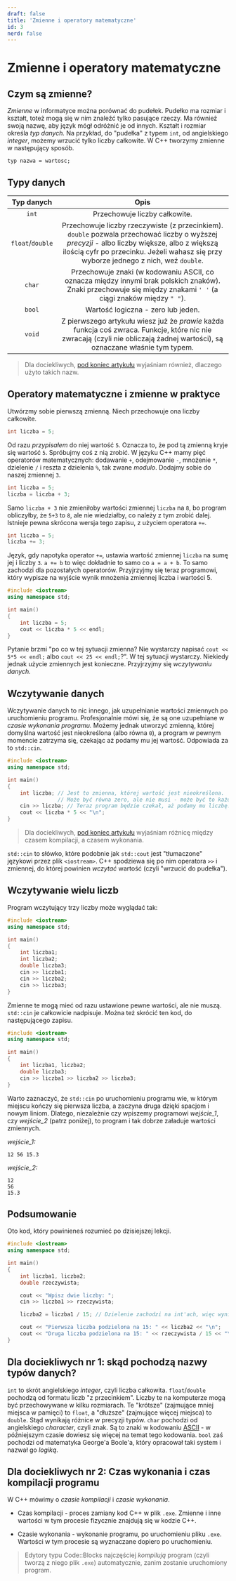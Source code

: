 ```yaml
---
draft: false
title: 'Zmienne i operatory matematyczne'
id: 3
nerd: false
---
```


# Zmienne i operatory matematyczne

## Czym są zmienne?

*Zmienne* w informatyce można porównać do pudełek. Pudełko ma rozmiar i kształt, toteż mogą się w nim znaleźć tylko pasujące rzeczy. Ma również swoją nazwę, aby język mógł odróżnić je od innych. Kształt i rozmiar określa *typ danych.* Na przykład, do "pudełka" z typem `int`, od angielskiego *integer*, możemy wrzucić tylko liczby całkowite. W C++ tworzymy zmienne w następujący sposób.

```
typ nazwa = wartosc;
```

## Typy danych

| Typ danych       | Opis                                                                                                                                                                                                                                  |
|:----------------:|:-------------------------------------------------------------------------------------------------------------------------------------------------------------------------------------------------------------------------------------:|
| `int`            | Przechowuje liczby całkowite.                                                                                                                                                                                                         |
| `float`/`double` | Przechowuje liczby rzeczywiste (z przecinkiem). `double` pozwala przechować liczby o wyższej *precyzji* - albo liczby większe, albo z większą ilością cyfr po przecinku. Jeżeli wahasz się przy wyborze jednego z nich, weź `double`. |
| `char`           | Przechowuje znaki (w kodowaniu ASCII, co oznacza między innymi brak polskich znaków). Znaki przechowuje się między znakami `' '` (a ciągi znaków między `" "`).                                                                       |
| `bool`           | Wartość logiczna - zero lub jeden.                                                                                                                                                                                                    |
| `void`           | Z pierwszego artykułu wiesz już że *prawie* każda funkcja coś zwraca. Funkcje, które nic nie zwracają (czyli nie obliczają żadnej wartości), są oznaczane właśnie tym typem.                                                          |

> Dla dociekliwych, [pod koniec artykułu](#dla-dociekliwych-nr-1-skąd-pochodzą-nazwy-typów-danych) wyjaśniam również, dlaczego użyto takich nazw.

## Operatory matematyczne i zmienne w praktyce

Utwórzmy sobie pierwszą zmienną. Niech przechowuje ona liczby całkowite.

```cpp
int liczba = 5;
```

Od razu *przypisałem* do niej wartość `5`. Oznacza to, że pod tą zmienną kryje się wartość `5`. Spróbujmy coś z nią zrobić. W języku C++ mamy pięć operatorów matematycznych: dodawanie `+`, odejmowanie `-`, mnożenie `*`, dzielenie `/` i reszta z dzielenia `%`, tak zwane *modulo*. Dodajmy sobie do naszej zmiennej `3`.

```cpp
int liczba = 5;
liczba = liczba + 3;
```

Samo `liczba + 3` nie zmieniłoby wartości zmiennej `liczba` na `8`, bo program obliczyłby, że `5+3` to `8`, ale nie wiedziałby, co należy z tym zrobić dalej. Istnieje pewna skrócona wersja tego zapisu, z użyciem operatora `+=`.

```cpp
int liczba = 5;
liczba += 3;
```

Język, gdy napotyka operator `+=`, ustawia wartość zmiennej `liczba` na sumę jej i liczby `3`. `a += b` to więc dokładnie to samo co `a = a + b`. To samo zachodzi dla pozostałych operatorów. Przyjrzyjmy się teraz programowi, który wypisze na wyjście wynik mnożenia zmiennej liczba i wartości 5.

```cpp
#include <iostream>
using namespace std;

int main()
{
    int liczba = 5;
    cout << liczba * 5 << endl;
}
```

Pytanie brzmi "po co w tej sytuacji zmienna? Nie wystarczy napisać `cout << 5*5 << endl;` albo `cout << 25 << endl;`?". W tej sytuacji wystarczy. Niekiedy jednak użycie zmiennych jest konieczne. Przyjrzyjmy się *wczytywaniu danych.*

## Wczytywanie danych

Wczytywanie danych to nic innego, jak uzupełnianie wartości zmiennych po uruchomieniu programu. Profesjonalnie mówi się, że są one uzupełniane *w czasie wykonania programu.* Możemy jednak utworzyć zmienną, której domyślna wartość jest nieokreślona (albo równa `0`), a program w pewnym momencie zatrzyma się, czekając aż podamy mu jej wartość. Odpowiada za to `std::cin`.

```cpp
#include <iostream>
using namespace std;

int main()
{
    int liczba; // Jest to zmienna, której wartość jest nieokreślona.
                // Może być równa zero, ale nie musi - może być to każda inna liczba.
    cin >> liczba; // Teraz program będzie czekał, aż podamy mu liczbę.
    cout << liczba * 5 << "\n";
}
```

> Dla dociekliwych, [pod koniec artykułu](#dla-dociekliwych-nr-2-czas-wykonania-i-czas-kompilacji-programu) wyjaśniam różnicę między czasem kompilacji, a czasem wykonania.

`std::cin` to słówko, które podobnie jak `std::cout` jest "tłumaczone" językowi przez plik `<iostream>`. C++ spodziewa się po nim operatora `>>` i zmiennej, do której powinien *wczytać* wartość (czyli "wrzucić do pudełka").

## Wczytywanie wielu liczb

Program wczytujący trzy liczby może wyglądać tak:

```cpp
#include <iostream>
using namespace std;

int main()
{
    int liczba1;
    int liczba2;
    double liczba3;
    cin >> liczba1;
    cin >> liczba2;
    cin >> liczba3;
}
```

Zmienne te mogą mieć od razu ustawione pewne wartości, ale nie muszą. `std::cin` je całkowicie nadpisuje. Można też skrócić ten kod, do następującego zapisu.

```cpp
#include <iostream>
using namespace std;

int main()
{
    int liczba1, liczba2;
    double liczba3;
    cin >> liczba1 >> liczba2 >> liczba3;
}
```

Warto zaznaczyć, że `std::cin` po uruchomieniu programu wie, w którym miejscu kończy się pierwsza liczba, a zaczyna druga dzięki spacjom i nowym liniom. Dlatego, niezależnie czy wpiszemy programowi *wejście_1*, czy *wejście_2* (patrz poniżej), to program i tak dobrze załaduje wartości zmiennych.

*wejście_1:*

```
12 56 15.3
```

*wejście_2:*

```
12
56
15.3
```

## Podsumowanie

Oto kod, który powinieneś rozumieć po dzisiejszej lekcji.

```cpp
#include <iostream>
using namespace std;

int main()
{
    int liczba1, liczba2;
    double rzeczywista;

    cout << "Wpisz dwie liczby: ";
    cin >> liczba1 >> rzeczywista;

    liczba2 = liczba1 / 15; // Dzielenie zachodzi na int'ach, więc wynik jest zaokrąglany w dół

    cout << "Pierwsza liczba podzielona na 15: " << liczba2 << "\n";
    cout << "Druga liczba podzielona na 15: " << rzeczywista / 15 << "\n";
}
```

## Dla dociekliwych nr 1: skąd pochodzą nazwy typów danych?

`int` to skrót angielskiego *integer*, czyli liczba całkowita. `float`/`double` pochodzą od formatu liczb "z przecinkiem". Liczby te na komputerze mogą być przechowywane w kilku rozmiarach. Te "krótsze" (zajmujące mniej miejsca w pamięci) to `float`, a "dłuższe" (zajmujące więcej miejsca) to `double`. Stąd wynikają różnice w precyzji typów. `char` pochodzi od angielskiego *character*, czyli znak. Są to znaki w kodowaniu [ASCII](https://pl.wikipedia.org/wiki/ASCII) - w późniejszym czasie dowiesz się więcej na temat tego kodowania. `bool` zaś pochodzi od matematyka George'a Boole'a, który opracował taki system i nazwał go *logiką*.

## Dla dociekliwych nr 2: Czas wykonania i czas kompilacji programu

W C++ mówimy o *czasie kompilacji* i *czasie wykonania*.

- Czas kompilacji - proces zamiany kod C++ w plik `.exe`. Zmienne i inne wartości w tym procesie fizycznie znajdują się w kodzie C++.

- Czasie wykonania - wykonanie programu, po uruchomieniu pliku `.exe`. Wartości w tym procesie są wyznaczane dopiero po uruchomieniu.

> Edytory typu Code::Blocks najczęściej *kompilują* program (czyli tworzą z niego plik `.exe`) automatycznie, zanim zostanie uruchomiony program.
